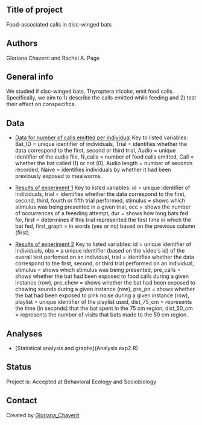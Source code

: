 ## Title of project
Food-associated calls in disc-winged bats

## Authors
Gloriana Chaverri and Rachel A. Page

## General info
We studied if disc-winged bats, Thyroptera tricolor, emit food calls. Specifically, we aim to 1) describe the calls emitted while feeding and 2) test their effect on conspecifics. 

## Data
* [Data for number of calls emitted per individual](Calls_produced.csv)
Key to listed variables: Bat_ID = unique identifier of individuals, Trial = identifies whether the data correspond to the first, second or third trial, Audio = unique identifier of the audio file, N_calls = number of food calls emitted, Call = whether the bat called (1) or not (0), Audio length = number of seconds recorded, Naive = identifies individuals by whether it had been previously exposed to mealworms.

* [Results of experiment 1](E1_data.csv)
Key to listed variables: id = unique identifier of individuals, trial = identifies whether the data correspond to the first, second, third, fourth or fifth trial performed, stimulus = shows which stimulus was being presented in a given trial, occ = shows the number of occurrences of a feeeding attempt, dur = shows how long bats fed for, first = determines if this trial represented the first time in which the bat fed, first_graph = in words (yes or no) based on the previous column (first). 

* [Results of experiment 2](E2_data.csv)
Key to listed variables: id = unique identifier of individuals, obs = a unique identifier (based on the video's id) of the overall test perfomed on an individual, trial = identifies whether the data correspond to the first, second, or third trial performed on an individual, stimulus = shows which stimulus was being presented, pre_calls = shows whether the bat had been exposed to food calls during a given instance (row), pre_chew = shows whether the bat had been exposed to chewing sounds during a given instance (row), pre_pn = shows whether the bat had been exposed to pink noise during a given instance (row), playlist = unique identifier of the playlist used, dist_75_cm = represents the time (in seconds) that the bat spent in the 75 cm region, dist_50_cm = represents the number of visits that bats made to the 50 cm region. 

## Analyses

* [Statistical analysis and graphs](Analysis exp2.R)

## Status
Project is: Accepted at Behavioral Ecology and Sociobiology

## Contact
Created by [Gloriana_Chaverri](batcr.com/)

